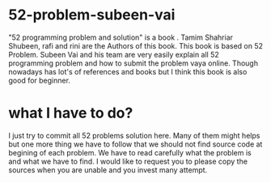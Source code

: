 # 52-problem-subeen-vai
"52 programming problem and solution" is a  book . Tamim Shahriar Shubeen, rafi and rini are the Authors of this book. This book is based on 52 Problem.
Subeen Vai and his team are very easily explain all 52 programming problem and how to submit the problem vaya online. Though nowadays has lot's of references and books but I think this book is also good for beginner. 

# what I have to do?

I just try to commit all 52 problems solution here. Many of them might helps but one more thing we have to follow that we should not find source code at begining of each problem. We have to read carefully what the problem is and what we have to find. I would like to request you to please copy the sources when you are unable and you invest many attempt. 

